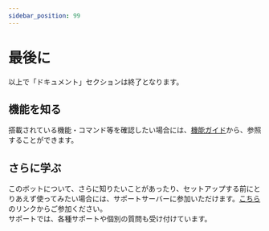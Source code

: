 ```yaml
---
sidebar_position: 99
---
```

# 最後に
以上で「ドキュメント」セクションは終了となります。  

## 機能を知る
  搭載されている機能・コマンド等を確認したい場合には、[機能ガイド](../commands/overview.md)から、参照することができます。

## さらに学ぶ
  このボットについて、さらに知りたいことがあったり、セットアップする前にとりあえず使ってみたい場合には、サポートサーバーに参加いただけます。[こちら](https://github.com/mtripg6666tdr/Discord-SimpleMusicBot#サポート)のリンクからご参加ください。  
  サポートでは、各種サポートや個別の質問も受け付けています。